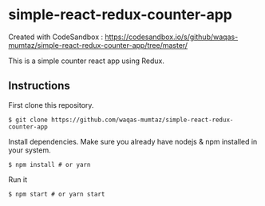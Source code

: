 # simple-react-redux-counter-app
Created with CodeSandbox : https://codesandbox.io/s/github/waqas-mumtaz/simple-react-redux-counter-app/tree/master/

This is a simple counter react app using Redux.


<h2>Instructions</h2>
First clone this repository.

```$ git clone https://github.com/waqas-mumtaz/simple-react-redux-counter-app```

Install dependencies. Make sure you already have nodejs & npm installed in your system.

```$ npm install # or yarn```

Run it

```$ npm start # or yarn start```
